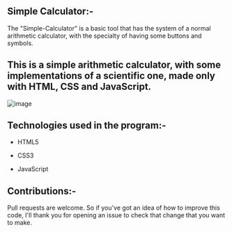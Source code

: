 Simple Calculator:-
----------------------------------------------------------------------------------------------------------------------------------------------------------------------------------------------------------

The "Simple-Calculator" is a basic tool that has the system of a normal arithmetic calculator, with the specialty of having some buttons and symbols.

This is a simple arithmetic calculator, with some implementations of a scientific one, made only with HTML, CSS and JavaScript.
-------------------------------------------------------------------------------------------------------------------------------------------------------------------------------------------------------------
![image](https://github.com/user-attachments/assets/19cda954-8235-49f6-b6b4-a3e3fa033c50)

Technologies used in the program:-
-------------------------------------------------------------------------------------------------------------------------------------------------------------------------------------------------------------
* HTML5

* CSS3

* JavaScript


Contributions:-
----------------------------------------------------------------------------------------------------------------------------------------------------------------------------------------------------------------

Pull requests are welcome. So if you've got an idea of how to improve this code, I'll thank you for opening an issue to check that change that you want to make.
